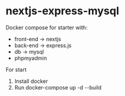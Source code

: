 # nextjs-express-mysql

Docker compose for starter with:
- front-end -> nextjs
- back-end -> express.js
- db -> mysql
- phpmyadmin

For start
1. Install docker
2. Run docker-compose up -d --build